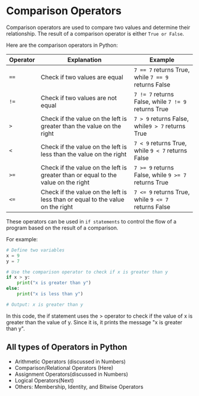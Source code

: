 # Comparison Operators

Comparison operators are used to compare two values and determine their relationship. The result of a comparison operator is either `True or False`.

Here are the comparison operators in Python:

|Operator|Explanation|Example|
|-----------------------|-----------------------------|-----------------------------|
|`==`|Check if two values are equal | `7 == 7` returns True, while `7 == 9` returns False|
|`!=`|Check if two values are not equal|`7 != 7` returns False, while `7 != 9` returns True|
|`>` |Check if the value on the left is greater than the value on the right| `7 > 9` returns False, while`9 > 7` returns True|
|`<` |Check if the value on the left is less than the value on the right|`7 < 9` returns True, while `9 < 7` returns False|
|`>=`|Check if the value on the left is greater than or equal to the value on the right|`7 >= 9` returns False, while `9 >= 7` returns True|
|`<=`|Check if the value on the left is less than or equal to the value on the right|`7 <= 9` returns True, while `9 <= 7` returns False|

These operators can be used in `if statements` to control the flow of a program based on the result of a comparison.

For example:

```python
# Define two variables
x = 9
y = 7

# Use the comparison operator to check if x is greater than y
if x > y:
    print("x is greater than y")
else:
    print("x is less than y")

# Output: x is greater than y
```

In this code, the if statement uses the > operator to check if the value of x is greater than the value of y. Since it is, it prints the message "x is greater than y".

## All types of Operators in Python

- Arithmetic Operators (discussed in Numbers)
- Comparison/Relational Operators (Here)
- Assignment Operators(discussed in Numbers)
- Logical Operators(Next)
- Others: Membership, Identity, and Bitwise Operators
